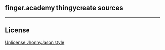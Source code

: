 ## finger.academy thingycreate sources

---

## License
[Unlicense JhonnyJason style](https://hackmd.io/nCpLO3gxRlSmKVG3Zxy2hA?view)
